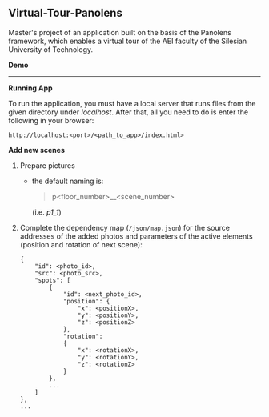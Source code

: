 ## Virtual-Tour-Panolens

Master's project of an application built on the basis of the Panolens framework, which enables a virtual tour of the AEI faculty of the Silesian University of Technology.

**Demo**

---

**Running App**

To run the application, you must have a local server that runs files from the given directory under *localhost*.
After that, all you need to do is enter the following in your browser:

`http://localhost:<port>/<path_to_app>/index.html>`

**Add new scenes**

1.  Prepare pictures 
    - the default naming is: 
        >p<floor_number>__<scene_number>

        (i.e. *p1_1*)
2.  Complete the dependency map (`/json/map.json`) for the source addresses of the added photos
and parameters of the active elements (position and rotation of next scene):
    ```
    {
        "id": <photo_id>,
        "src": <photo_src>,
        "spots": [
            {
                "id": <next_photo_id>,
                "position": {
                    "x": <positionX>,
                    "y": <positionY>,
                    "z": <positionZ>
                },
                "rotation": 
                {
                    "x": <rotationX>,
                    "y": <rotationY>,
                    "z": <rotationZ>
                }
            },
            ...
        ]
    },
    ...
```